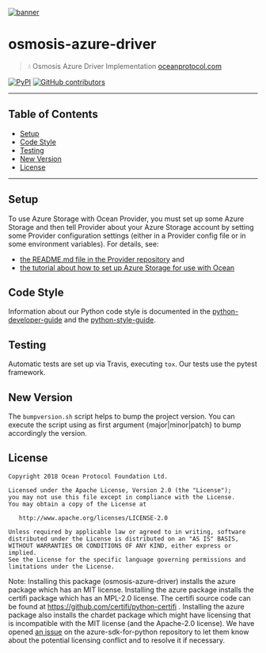 [![banner](https://raw.githubusercontent.com/oceanprotocol/art/master/github/repo-banner%402x.png)](https://oceanprotocol.com)

# osmosis-azure-driver

> 💧 Osmosis Azure Driver Implementation
> [oceanprotocol.com](https://oceanprotocol.com)

[![PyPI](https://img.shields.io/pypi/v/osmosis-azure-driver.svg)](https://pypi.org/project/osmosis-azure-driver/)
[![GitHub contributors](https://img.shields.io/github/contributors/oceanprotocol/osmosis-azure-driver.svg)](https://github.com/oceanprotocol/osmosis-azure-driver/graphs/contributors)

---

## Table of Contents

- [Setup](#setup)
- [Code Style](#code-style)
- [Testing](#testing)
- [New Version](#new-version)
- [License](#license)

---

## Setup

To use Azure Storage with Ocean Provider, you must set up some Azure Storage and then tell Provider about your Azure Storage account by setting some Provider configuration settings (either in a Provider config file or in some environment variables). For details, see:

- [the README.md file in the Provider repository](https://github.com/oceanprotocol/provider) and
- [the tutorial about how to set up Azure Storage for use with Ocean](https://docs.oceanprotocol.com/tutorials/azure-for-provider/)

## Code Style

Information about our Python code style is documented in the [python-developer-guide](https://github.com/oceanprotocol/dev-ocean/blob/master/doc/development/python-developer-guide.md)
and the [python-style-guide](https://github.com/oceanprotocol/dev-ocean/blob/master/doc/development/python-style-guide.md).

## Testing

Automatic tests are set up via Travis, executing `tox`.
Our tests use the pytest framework.

## New Version

The `bumpversion.sh` script helps to bump the project version. You can execute the script using as first argument {major|minor|patch} to bump accordingly the version.

## License

```text
Copyright 2018 Ocean Protocol Foundation Ltd.

Licensed under the Apache License, Version 2.0 (the "License");
you may not use this file except in compliance with the License.
You may obtain a copy of the License at

   http://www.apache.org/licenses/LICENSE-2.0

Unless required by applicable law or agreed to in writing, software
distributed under the License is distributed on an "AS IS" BASIS,
WITHOUT WARRANTIES OR CONDITIONS OF ANY KIND, either express or implied.
See the License for the specific language governing permissions and
limitations under the License.
```

Note: Installing this package (osmosis-azure-driver) installs the azure package which has an MIT license. Installing the azure package installs the certifi package which has an MPL-2.0 license. The certifi source code can be found at https://github.com/certifi/python-certifi . Installing the azure package also installs the chardet package which might have licensing that is incompatible with the MIT license (and the Apache-2.0 license). We have opened [an issue](https://github.com/Azure/azure-sdk-for-python/issues/4671) on the azure-sdk-for-python repository to let them know about the potential licensing conflict and to resolve it if necessary.
